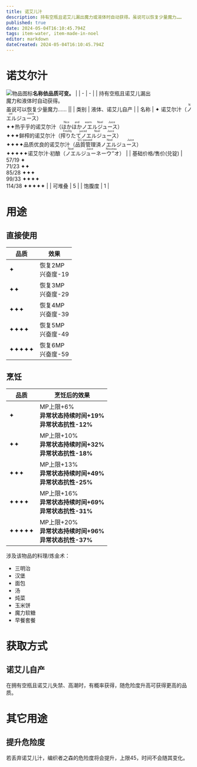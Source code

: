 ```yaml
---
title: 诺艾儿汁
description: 持有空瓶且诺艾儿漏出魔力或液体时自动获得。虽说可以恢复少量魔力……
published: true
date: 2024-05-04T16:10:45.794Z
tags: item-water, item-made-in-noel
editor: markdown
dateCreated: 2024-05-04T16:10:45.794Z
---
```


# 诺艾尔汁
**名称依品质可变。**
| <img style="float: left;" src="此处放物品图标" alt="物品图标" /> 
| - | - |
| 持有空瓶且诺艾儿漏出<br>魔力和液体时自动获得。<br>虽说可以恢复少量魔力…… ||
| 类别 | 液体、诺艾儿自产 |
| 名称 | ✦ 诺艾尔汁（<ruby>ノエルジュース<rt>Noel Juice</rt></ruby>）<br>✦✦热乎乎的诺艾尔汁（<ruby>ほかほかノエルジュース<rt>Nice and warm Noel Juice</rt></ruby>）<br>✦✦✦鲜榨的诺艾尔汁（<ruby>搾りたてノエルジュース<rt>Freshly juiced Noel Juice</rt></ruby>）<br>✦✦✦✦品质优良的诺艾尔汁（<ruby>品質管理済ノエルジュース<rt>Q.C-passed Noel Juice</rt></ruby>）<br>✦✦✦✦✦诺艾尔汁·初酿（<ruby>ノエルジューネーウ‘’オ<rt>Noel Juice Nouveau</rt></ruby>） |
| 基础价格/售价(兑锭) | 57/19 ✦<br>71/23 ✦✦<br>85/28 ✦✦✦<br>99/33 ✦✦✦✦<br>114/38 ✦✦✦✦✦ |
| 可堆叠 | 5 |
| 饱腹度 | 1 |

# 用途
## 直接使用
| 品质 | 效果 |
| - | - |
| ✦ | 恢复2MP<br>兴奋度-19 |
| ✦✦ | 恢复3MP<br>兴奋度-29 |
| ✦✦✦ | 恢复4MP<br>兴奋度-39 |
| ✦✦✦✦ | 恢复5MP<br>兴奋度-49 |
| ✦✦✦✦✦ | 恢复6MP<br>兴奋度-59 |
## 烹饪
| 品质 | 烹饪后的效果 |
| - | - |
| ✦ | MP上限+6%<br>**异常状态持续时间+19%<br>异常状态抗性-12%** |
| ✦✦ | MP上限+10%<br>**异常状态持续时间+32%<br>异常状态抗性-18%** |
| ✦✦✦ | MP上限+13%<br>**异常状态持续时间+49%<br>异常状态抗性-25%** |
| ✦✦✦✦ | MP上限+16%<br>**异常状态持续时间+69%<br>异常状态抗性-31%** |
| ✦✦✦✦✦ | MP上限+20%<br>**异常状态持续时间+96%<br>异常状态抗性-37%** |
涉及该物品的料理/炼金术：
- 三明治
- 汉堡
- 面包
- 汤
- 炖菜
- 玉米饼
- 魔力软糖
- 早餐套餐

# 获取方式
## 诺艾儿自产
在拥有空瓶且诺艾儿失禁、高潮时，有概率获得，随危险度升高可获得更高的品质。
# 其它用途
## 提升危险度
若丢弃诺艾儿汁，编织者之森的危险度将会提升，上限45，时间不会随其变化。